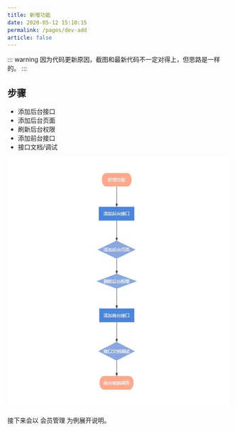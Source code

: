 ```yaml
---
title: 新增功能
date: 2020-05-12 15:10:15
permalink: /pages/dev-add
article: false
---
```


::: warning 
因为代码更新原因，截图和最新代码不一定对得上，但思路是一样的。
:::

## 步骤

- 添加后台接口
- 添加后台页面
- 刷新后台权限
- 添加前台接口
- 接口文档/调试

<img src="/img/dev/dev.jpg" ></img>

接下来会以 会员管理 为例展开说明。
